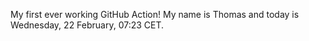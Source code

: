 My first ever working GitHub Action!
My name is Thomas and today is Wednesday, 22 February, 07:23 CET. 
